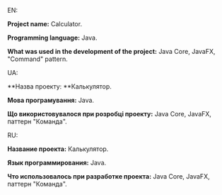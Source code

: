 EN:

**Project name:** Calculator.

**Programming language:** Java.

**What was used in the development of the project:** Java Core, JavaFX, "Command" pattern.

UA:

**Назва проекту: **Калькулятор.

**Мова програмування:** Java.

**Що використовувалося при розробці проекту:** Java Core, JavaFX, паттерн "Команда".

RU:

**Название проекта:** Калькулятор.

**Язык программирования:** Java.

**Что использовалось при разработке проекта:** Java Core, JavaFX, паттерн "Команда".

